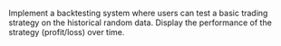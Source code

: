  Implement a backtesting system where users can test a basic trading strategy on the historical random data. Display the performance of the strategy (profit/loss) over time.
